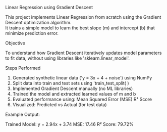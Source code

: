 Linear Regression using Gradient Descent

This project implements  Linear Regression from scratch  using the  Gradient Descent optimization algorithm.  
It trains a simple model to learn the best slope (m) and intercept (b) that minimize prediction error.



Objective

To understand how Gradient Descent iteratively updates model parameters to fit data,  without using libraries like 'sklearn.linear_model'.

 Steps Performed

1. Generated synthetic linear data ('y = 3x + 4 + noise') using NumPy  
2. Split data into train and test sets using 'train_test_split( )  
3. Implemented Gradient Descent manually (no ML libraries)  
4. Trained the model and extracted learned values of m and b  
5. Evaluated performance using:
    Mean Squared Error (MSE)
    R² Score
6. Visualized:
    Predicted vs Actual  (for test data)

 Example Output:

Trained Model:  y = 2.94x + 3.74
MSE:  17.46
R² Score:  79.72%
